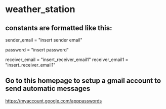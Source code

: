 # weather_station

## constants are formatted like this:

sender_email = "insert sender email"

password = "insert password"

receiver_email = "insert_receiver_email1"
receiver_email1 = "insert_receiver_email1"

## Go to this homepage to setup a gmail account to send automatic messages

https://myaccount.google.com/apppasswords
